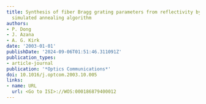 ```yaml
---
title: Synthesis of fiber Bragg grating parameters from reflectivity by means of a
  simulated annealing algorithm
authors:
- P. Dong
- J. Azana
- A. G. Kirk
date: '2003-01-01'
publishDate: '2024-09-06T01:51:46.311091Z'
publication_types:
- article-journal
publication: '*Optics Communications*'
doi: 10.1016/j.optcom.2003.10.005
links:
- name: URL
  url: <Go to ISI>://WOS:000186879400012
---
```

